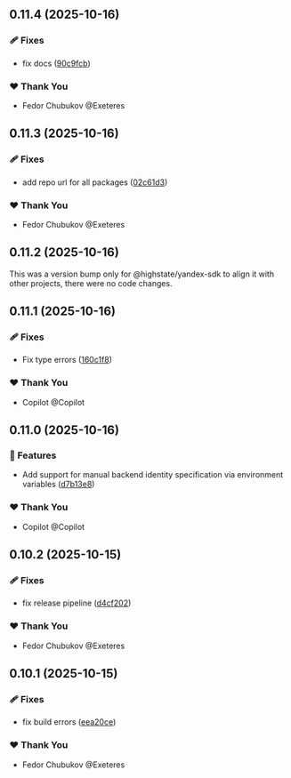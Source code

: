## 0.11.4 (2025-10-16)

### 🩹 Fixes

- fix docs ([90c9fcb](https://github.com/highstate-io/highstate/commit/90c9fcb))

### ❤️ Thank You

- Fedor Chubukov @Exeteres

## 0.11.3 (2025-10-16)

### 🩹 Fixes

- add repo url for all packages ([02c61d3](https://github.com/highstate-io/highstate/commit/02c61d3))

### ❤️ Thank You

- Fedor Chubukov @Exeteres

## 0.11.2 (2025-10-16)

This was a version bump only for @highstate/yandex-sdk to align it with other projects, there were no code changes.

## 0.11.1 (2025-10-16)

### 🩹 Fixes

- Fix type errors ([160c1f8](https://github.com/highstate-io/highstate/commit/160c1f8))

### ❤️ Thank You

- Copilot @Copilot

## 0.11.0 (2025-10-16)

### 🚀 Features

- Add support for manual backend identity specification via environment variables ([d7b13e8](https://github.com/highstate-io/highstate/commit/d7b13e8))

### ❤️ Thank You

- Copilot @Copilot

## 0.10.2 (2025-10-15)

### 🩹 Fixes

- fix release pipeline ([d4cf202](https://github.com/highstate-io/highstate/commit/d4cf202))

### ❤️ Thank You

- Fedor Chubukov @Exeteres

## 0.10.1 (2025-10-15)

### 🩹 Fixes

- fix build errors ([eea20ce](https://github.com/highstate-io/highstate/commit/eea20ce))

### ❤️ Thank You

- Fedor Chubukov @Exeteres